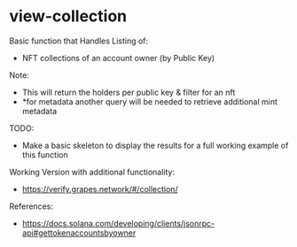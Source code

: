# view-collection
Basic function that Handles Listing of:
- NFT collections of an account owner (by Public Key)

Note:
- This will return the holders per public key & filter for an nft
- *for metadata another query will be needed to retrieve additional mint metadata

TODO:
- Make a basic skeleton to display the results for a full working example of this function

Working Version with additional functionality:
- https://verify.grapes.network/#/collection/

References:
- https://docs.solana.com/developing/clients/jsonrpc-api#gettokenaccountsbyowner
